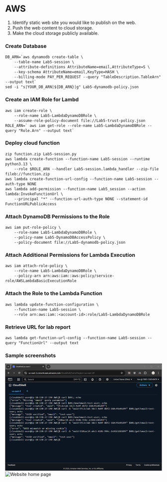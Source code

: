 # AWS												
1.	Identify static web site you would like to publish on the web.
2.	Push the web content to cloud storage.
3.	Make the cloud storage publicly available.

### Create Database
```
DB_ARN=`aws dynamodb create-table \
    --table-name Lab5-session \
    --attribute-definitions AttributeName=email,AttributeType=S \
    --key-schema AttributeName=email,KeyType=HASH \
    --billing-mode PAY_PER_REQUEST --query "TableDescription.TableArn" --output text`
sed -i "s|YOUR_DB_ARN|${DB_ARN}|g" Lab5-dynamodb-policy.json
```
### Create an IAM Role for Lambd
```
aws iam create-role \
    --role-name Lab5-LambdaDynamoDBRole \
    --assume-role-policy-document file://Lab5-trust-policy.json
ROLE_ARN=` aws iam get-role --role-name Lab5-LambdaDynamoDBRole --query "Role.Arn" --output text`
```
### Deploy cloud function
```
zip function.zip Lab5-session.py
aws lambda create-function --function-name Lab5-session --runtime python3.13 \
    --role $ROLE_ARN --handler Lab5-session.lambda_handler --zip-file fileb://function.zip
aws lambda create-function-url-config --function-name Lab5-session --auth-type NONE
aws lambda add-permission --function-name Lab5_session --action lambda:InvokeFunctionUrl \
    --principal "*" --function-url-auth-type NONE --statement-id FunctionURLPublicAccess
```
### Attach DynamoDB Permissions to the Role
```
aws iam put-role-policy \
    --role-name Lab5-LambdaDynamoDBRole \
    --policy-name Lab5-DynamoDBAccessPolicy \
    --policy-document file://Lab5-dynamodb-policy.json
```
### Attach Additional Permissions for Lambda Execution
```
aws iam attach-role-policy \
    --role-name Lab5-LambdaDynamoDBRole \
    --policy-arn arn:aws:iam::aws:policy/service-role/AWSLambdaBasicExecutionRole
```
### Attach the Role to the Lambda Function
```
aws lambda update-function-configuration \
    --function-name Lab5-session \
    --role arn:aws:iam::<account-id>:role/Lab5-LambdaDynamoDBRole
```
### Retrieve URL for lab report
```
aws lambda get-function-url-config --function-name Lab5-session --query "FunctionUrl" --output text
```

### Sample screenshots
![CLI screen capture](lab5-aws-cli.png)
![Website home page](lab5-aws-website.png)
